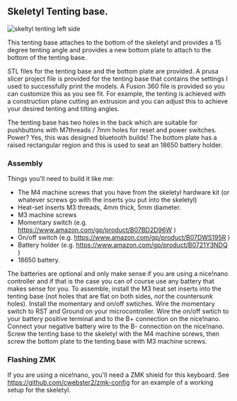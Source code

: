 ## Skeletyl Tenting base.

![skeltyl tenting left side](https://raw.githubusercontent.com/Bastardkb/Skeletyl/main/V2-tenting-base/Skeletyl_Tented_V2.jpg)

This tenting base attaches to the bottom of the skeletyl and provides a 15 degree tenting angle and provides a new bottom plate to attach to the bottom of the tenting base.

STL files for the tenting base and the bottom plate are provided.  A prusa slicer project file is provided for the tenting base that contains the settings I used to successfully print the models.  A Fusion 360 file is provided so you can customize this as you see fit.  For example, the tenting is achieved with a construction plane cutting an extrusion and you can adjust this to achieve your desired tenting and tilting angles.

The tenting base has two holes in the back which are suitable for pushbuttons with M7threads / 7mm holes for reset and power switches.  Power?  Yes, this was designed bluetooth builds!  The bottom plate has a raised rectangular region and this is used to seat an 18650 battery holder.

### Assembly

Things you'll need to build it like me:

- The M4 machine screws that you have from the skeletyl hardware kit (or
  whatever screws go with the inserts you put into the skeletyl)
- Heat-set inserts M3 threads, 4mm thick, 5mm diameter.
- M3 machine screws
- Momentary switch (e.g. https://www.amazon.com/gp/product/B07BD2D96W )
- On/off switch (e.g.  https://www.amazon.com/gp/product/B07DWS195R )
- Battery holder (e.g.  https://www.amazon.com/gp/product/B0721Y3NDQ )
- 18650 battery.

The batteries are optional and only make sense if you are using a nice!nano controller and if that is the case you can of course use any battery that makes sense for you.
To assemble, install the M3 heat set inserts into the tenting base (not holes that are flat on both sides, *not* the countersunk holes).  Install the momentary and on/off swtiches.  Wire the momentary switch to RST and Ground on your microcontroller.  Wire the on/off swtich to your battery positive terminal and to the B+ connection on the nice!nano.  Connect your negative battery wire to the B- connection on the nice!nano.  Screw the tenting base to the skeletyl with the M4 machine screws, then screw the bottom plate to the tenting base with M3 machine screws.

### Flashing ZMK

If you are using a nice!nano, you'll need a ZMK shield for this keyboard.  See https://github.com/cwebster2/zmk-config for an example of a working setup for the skeletyl.  
